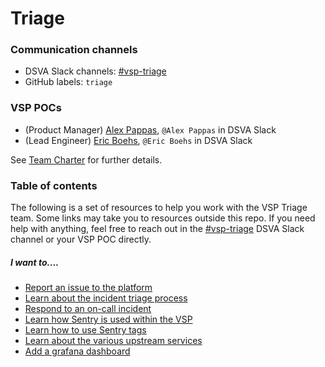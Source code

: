 # Triage
### Communication channels
- DSVA Slack channels: [#vsp-triage](https://dsva.slack.com/messages/CK1FA11H8)
- GitHub labels: `triage`

### VSP POCs
- (Product Manager) [Alex Pappas](https://github.com/alexpappasoddball), `@Alex Pappas` in DSVA Slack
- (Lead Engineer) [Eric Boehs](https://github.com/ericboehs), `@Eric Boehs` in DSVA Slack

See [Team Charter](https://github.com/department-of-veterans-affairs/va.gov-team/blob/master/teams/vsp/teams/triage/triage-team-charter.md) for further details.

### Table of contents
The following is a set of resources to help you work with the VSP Triage team. Some links may take you to resources outside this repo. If you need help with anything, feel free to reach out in the [#vsp-triage](https://dsva.slack.com/messages/CK1FA11H8) DSVA Slack channel or your VSP POC directly.

##### I want to....
- [Report an issue to the platform](https://github.com/department-of-veterans-affairs/va.gov-team/blob/master/platform/working-with-vsp/policies-work-norms/reporting-an-incident-to-the-platform.md)
- [Learn about the incident triage process](incident-triage-process.md) 
- [Respond to an on-call incident](https://github.com/department-of-veterans-affairs/devops/blob/master/docs/Incident%20Response%20Playbook.md)
- [Learn how Sentry is used within the VSP](sentry-usage-overview.md)
- [Learn how to use Sentry tags](https://github.com/department-of-veterans-affairs/va.gov-team/blob/master/platform/engineering/sentry-tagging-standards.md)
- [Learn about the various upstream services](upstream-services.md)
- [Add a grafana dashboard](https://github.com/department-of-veterans-affairs/va.gov-team/blob/402a408fa77a421bae0a8a84ce0c43b4c601e55c/platform/engineering/grafana-overview.pdf)

